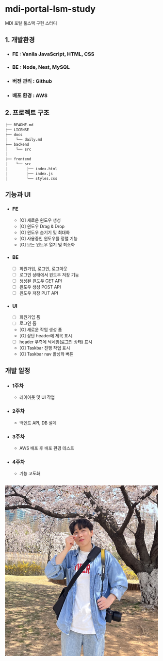 # mdi-portal-lsm-study

MDI 포털 풀스택 구현 스터디

## 1. 개발환경

- ### FE : Vanila JavaScript, HTML, CSS
- ### BE : Node, Nest, MySQL
- ### 버전 관리 : Github
- ### 배포 환경 : AWS

## 2. 프로젝트 구조

```
├── README.md
├── LICENSE
├── docs
│    └── daily.md
├── backend
│    └── src
│
├── frontend
│    └── src
│         ├── index.html
│         ├── index.js
│         └── styles.css

```

## 기능과 UI

- ### FE

  - [O] 새로운 윈도우 생성
  - [O] 윈도우 Drag & Drop
  - [O] 윈도우 숨기기 및 최대화
  - [O] 사용중인 윈도우를 정렬 기능
  - [O] 모든 윈도우 열기 및 최소화

- ### BE

  - [ ] 회원가입, 로그인, 로그아웃
  - [ ] 로그인 상태에서 윈도우 저장 기능
  - [ ] 생성된 윈도우 GET API
  - [ ] 윈도우 생성 POST API
  - [ ] 윈도우 저장 PUT API

- ### UI
  - [ ] 회원가입 폼
  - [ ] 로그인 폼
  - [O] 새로운 작업 생성 폼
  - [O] 상단 header에 제목 표시
  - [ ] header 우측에 닉네임(로그인 상태) 표시
  - [O] Taskbar 진행 작업 표시
  - [O] Taskbar nav 활성화 버튼

## 개발 일정

- ### 1주차

  - 레이아웃 및 UI 작업

- ### 2주차

  - 백엔드 API, DB 설계

- ### 3주차

  - AWS 배포 후 배포 환경 테스트

- ### 4주차

  - 기능 고도화

##

![이수민](sumin.jpg)
